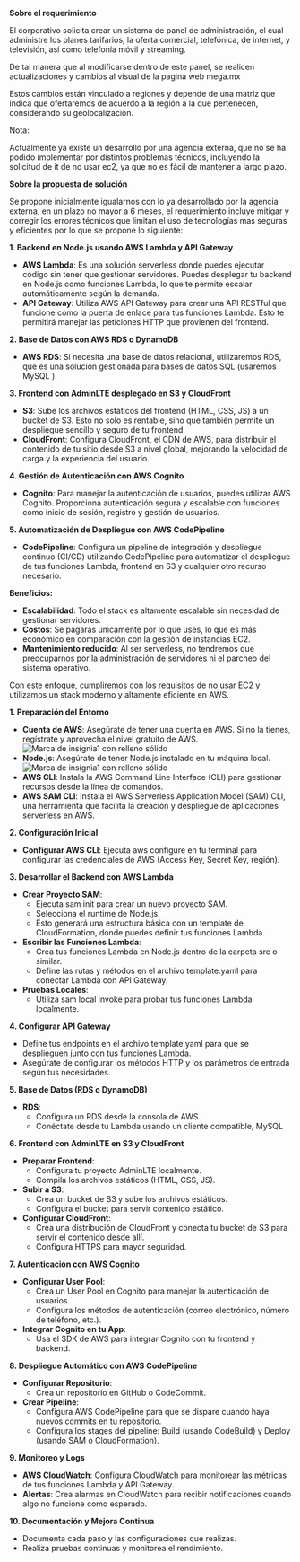 **Sobre el requerimiento**

El corporativo solicita  crear un sistema de panel de administración, el cual  administre los planes tarifarios, la oferta comercial, telefónica, de internet, y televisión, así como telefonía móvil y streaming.

De tal manera que al modificarse dentro de este panel, se realicen actualizaciones y cambios al visual de la pagina web mega.mx

Estos cambios están vinculado a regiones y depende de una matriz que indica que ofertaremos de acuerdo a la región a la que pertenecen, considerando su geolocalización.

Nota:

Actualmente ya existe un desarrollo por una agencia externa, que no se ha podido implementar por distintos problemas técnicos, incluyendo la solicitud de it de no usar ec2, ya que no es fácil de mantener a largo plazo.



**Sobre la propuesta de solución**

Se propone inicialmente igualarnos con lo ya desarrollado por la agencia externa, en un plazo no mayor a 6 meses,  el requerimiento incluye mitigar y corregir los errores técnicos que limitan el uso de tecnologías mas seguras y eficientes por lo que se propone lo siguiente:

**1. Backend en Node.js usando AWS Lambda y API Gateway**

- **AWS Lambda**: Es una solución serverless donde puedes ejecutar código sin tener que gestionar servidores. Puedes desplegar tu backend en Node.js como funciones Lambda, lo que te permite escalar automáticamente según la demanda.
- **API Gateway**: Utiliza AWS API Gateway para crear una API RESTful que funcione como la puerta de enlace para tus funciones Lambda. Esto te permitirá manejar las peticiones HTTP que provienen del frontend.

**2. Base de Datos con AWS RDS o DynamoDB**

- **AWS RDS**: Si necesita una base de datos relacional, utilizaremos RDS, que es una solución gestionada para bases de datos SQL (usaremos MySQL ).

**3. Frontend con AdminLTE desplegado en S3 y CloudFront**

- **S3**: Sube los archivos estáticos del frontend (HTML, CSS, JS) a un bucket de S3. Esto no solo es rentable, sino que también permite un despliegue sencillo y seguro de tu frontend.
- **CloudFront**: Configura CloudFront, el CDN de AWS, para distribuir el contenido de tu sitio desde S3 a nivel global, mejorando la velocidad de carga y la experiencia del usuario.

**4. Gestión de Autenticación con AWS Cognito**

- **Cognito**: Para manejar la autenticación de usuarios, puedes utilizar AWS Cognito. Proporciona autenticación segura y escalable con funciones como inicio de sesión, registro y gestión de usuarios. 

**5. Automatización de Despliegue con AWS CodePipeline**

- **CodePipeline**: Configura un pipeline de integración y despliegue continuo (CI/CD) utilizando CodePipeline para automatizar el despliegue de tus funciones Lambda, frontend en S3 y cualquier otro recurso necesario.

**Beneficios:**

- **Escalabilidad**: Todo el stack es altamente escalable sin necesidad de gestionar servidores.
- **Costos**: Se pagarás únicamente por lo que uses, lo que es más económico en comparación con la gestión de instancias EC2.
- **Mantenimiento reducido**: Al ser serverless, no tendremos que preocuparnos por la administración de servidores ni el parcheo del sistema operativo.

Con este enfoque, cumpliremos con los requisitos de no usar EC2 y utilizamos un stack moderno y altamente eficiente en AWS.


**1. Preparación del Entorno**

- **Cuenta de AWS**: Asegúrate de tener una cuenta en AWS. Si no la tienes, regístrate y aprovecha el nivel gratuito de AWS.![Marca de insignia1 con relleno sólido]
- **Node.js**: Asegúrate de tener Node.js instalado en tu máquina local. ![Marca de insignia1 con relleno sólido]
- **AWS CLI**: Instala la AWS Command Line Interface (CLI) para gestionar recursos desde la línea de comandos. 
- **AWS SAM CLI**: Instala el AWS Serverless Application Model (SAM) CLI, una herramienta que facilita la creación y despliegue de aplicaciones serverless en AWS.

**2. Configuración Inicial**

- **Configurar AWS CLI**: Ejecuta aws configure en tu terminal para configurar las credenciales de AWS (Access Key, Secret Key, región).

**3. Desarrollar el Backend con AWS Lambda**

- **Crear Proyecto SAM**:
  - Ejecuta sam init para crear un nuevo proyecto SAM.
  - Selecciona el runtime de Node.js.
  - Esto generará una estructura básica con un template de CloudFormation, donde puedes definir tus funciones Lambda.
- **Escribir las Funciones Lambda**:
  - Crea tus funciones Lambda en Node.js dentro de la carpeta src o similar.
  - Define las rutas y métodos en el archivo template.yaml para conectar Lambda con API Gateway.
- **Pruebas Locales**:
  - Utiliza sam local invoke para probar tus funciones Lambda localmente.

**4. Configurar API Gateway**

- Define tus endpoints en el archivo template.yaml para que se desplieguen junto con tus funciones Lambda.
- Asegúrate de configurar los métodos HTTP y los parámetros de entrada según tus necesidades.

**5. Base de Datos (RDS o DynamoDB)**

- **RDS**:
  - Configura un RDS desde la consola de AWS.
  - Conéctate desde tu Lambda usando un cliente compatible, MySQL

**6. Frontend con AdminLTE en S3 y CloudFront**

- **Preparar Frontend**:
  - Configura tu proyecto AdminLTE localmente.
  - Compila los archivos estáticos (HTML, CSS, JS).
- **Subir a S3**:
  - Crea un bucket de S3 y sube los archivos estáticos.
  - Configura el bucket para servir contenido estático.
- **Configurar CloudFront**:
  - Crea una distribución de CloudFront y conecta tu bucket de S3 para servir el contenido desde allí.
  - Configura HTTPS para mayor seguridad.

**7. Autenticación con AWS Cognito**

- **Configurar User Pool**:
  - Crea un User Pool en Cognito para manejar la autenticación de usuarios.
  - Configura los métodos de autenticación (correo electrónico, número de teléfono, etc.).
- **Integrar Cognito en tu App**:
  - Usa el SDK de AWS para integrar Cognito con tu frontend y backend.

**8. Despliegue Automático con AWS CodePipeline**

- **Configurar Repositorio**:
  - Crea un repositorio en GitHub o CodeCommit.
- **Crear Pipeline**:
  - Configura AWS CodePipeline para que se dispare cuando haya nuevos commits en tu repositorio.
  - Configura los stages del pipeline: Build (usando CodeBuild) y Deploy (usando SAM o CloudFormation).

**9. Monitoreo y Logs**

- **AWS CloudWatch**: Configura CloudWatch para monitorear las métricas de tus funciones Lambda y API Gateway.
- **Alertas**: Crea alarmas en CloudWatch para recibir notificaciones cuando algo no funcione como esperado.

**10. Documentación y Mejora Continua**

- Documenta cada paso y las configuraciones que realizas.
- Realiza pruebas continuas y monitorea el rendimiento.


[Marca de insignia1 con relleno sólido]: Aspose.Words.2ccde229-6f55-411a-8e65-3151453b6e18.001.png
